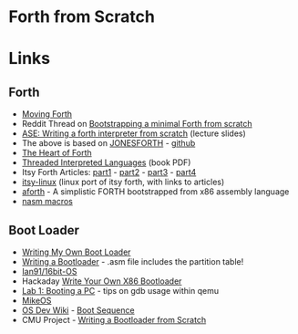 # Forth from Scratch

# Links

## Forth

* [Moving Forth](http://www.bradrodriguez.com/papers/moving1.htm)
* Reddit Thread on [Bootstrapping a minimal Forth from scratch](https://www.reddit.com/r/Forth/comments/74v6b3/bootstrapping_a_minimal_forth_from_scratch/)
* [ASE: Writing a forth interpreter from scratch](https://sifflez.org/lectures/ASE/C3.pdf) (lecture slides)
* The above is based on [JONESFORTH](https://rwmj.wordpress.com/2010/08/07/jonesforth-git-repository/) - [github](https://github.com/nornagon/jonesforth)
* [The Heart of Forth](http://www.figuk.plus.com/build/heart.htm)
* [Threaded Interpreted Languages](http://sinclairql.speccy.org/archivo/docs/books/Threaded_interpretive_languages.pdf) (book PDF)
* Itsy Forth Articles: [part1](http://www.retroprogramming.com/2012/03/itsy-forth-1k-tiny-compiler.html) - [part2](http://www.retroprogramming.com/2012/04/itsy-forth-dictionary-and-inner.html) - [part3](http://www.retroprogramming.com/2012/04/itsy-forth-primitives.html) - [part4](http://www.retroprogramming.com/2012/06/itsy-forth-compiler.html)
* [itsy-linux](https://github.com/kt97679/itsy-linux) (linux port of itsy forth, with links to articles)
* [aforth](https://github.com/viswans83/aforth) - A simplistic FORTH bootstrapped from x86 assembly language
* [nasm macros](https://www.nasm.us/doc/nasmdoc4.html)

## Boot Loader

* [Writing My Own Boot Loader](https://dev.to/frosnerd/writing-my-own-boot-loader-3mld)
* [Writing a Bootloader](https://infosecwriteups.com/writing-a-bootloader-931da062f25b) - .asm file includes the partition table!
* [Ian91/16bit-OS](https://github.com/Ian91/16bit-OS)
* Hackaday [Write Your Own X86 Bootloader](https://hackaday.com/2017/10/23/write-your-own-x86-bootloader/)
* [Lab 1: Booting a PC](https://read.seas.harvard.edu/~kohler/class/08w-aos/lab1.html) - tips on gdb usage within qemu
* [MikeOS](http://mikeos.sourceforge.net/)
* [OS Dev Wiki](https://wiki.osdev.org/Main_Page) - [Boot Sequence](https://wiki.osdev.org/Boot_Sequence) 
* CMU Project - [Writing a Bootloader from Scratch](http://www.cs.cmu.edu/~410-s07/p4/p4-boot.pdf)

